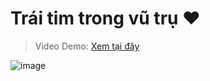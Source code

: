 # Trái tim trong vũ trụ ❤️

> Video Demo: [Xem tại đây](https://www.tiktok.com/@dr.gifter306/video/7521304467812257042) 

![image](https://github.com/user-attachments/assets/ae49c2a4-a4b7-428b-b61a-568d56455a59)

